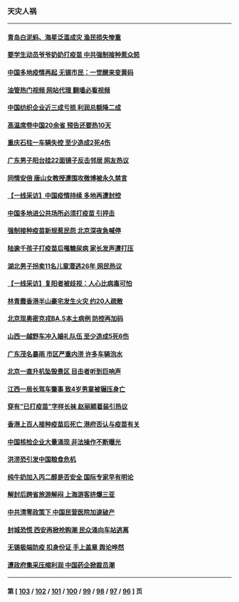 ### 天灾人祸
---
#### [青岛白泥蚂、海星泛滥成灾 渔民损失惨重](../../pages/ncid280/n13777590.md?07110845) 
#### [要学生动员爷爷奶奶打疫苗 中共强制接种惹众怒](../../pages/ncid280/n13777292.md?07110845) 
#### [中国多地疫情再起 无锡市民：一觉醒来变黄码](../../pages/ncid280/n13777279.md?07110845) 
#### [油管热门视频 网站代理 翻墙必看视频](http://209.222.30.114:81/youtube.html?07110845)
#### [中国纺织企业近三成亏损 利润总额降二成](../../pages/ncid280/n13777266.md?07110845) 
#### [高温席卷中国20余省 预告还要热10天](../../pages/ncid280/n13777059.md?07110845) 
#### [重庆石柱一车辆失控 至少造成2死4伤](../../pages/ncid280/n13777044.md?07110845) 
#### [广东男子阳台挂22面镜子反击邻居 网友热议](../../pages/ncid280/n13777031.md?07110845) 
#### [同情安倍 唐山女教授遭围攻微博被永久禁言](../../pages/ncid280/n13776964.md?07110845) 
#### [【一线采访】中国疫情持续 多地再遭封控](../../pages/ncid280/n13776399.md?07110845) 
#### [中国多地进公共场所必须打疫苗 引抨击](../../pages/ncid280/n13776384.md?07110845) 
#### [强制接种疫苗新规惹民怨 北京深夜急喊停](../../pages/ncid280/n13776266.md?07110845) 
#### [陆逾千孩子打疫苗后罹糖尿病 家长发声遭打压](../../pages/ncid280/n13776246.md?07110845) 
#### [湖北男子拐卖11名儿童潜逃26年 网民热议](../../pages/ncid280/n13776304.md?07110845) 
#### [【一线采访】复阳者被歧视：人心比病毒可怕](../../pages/ncid280/n13776079.md?07110845) 
#### [林青霞香港半山豪宅发生火灾 约20人疏散](../../pages/ncid280/n13775929.md?07110845) 
#### [北京现奥密克戎BA.5本土病例 防控再加码](../../pages/ncid280/n13775561.md?07110845) 
#### [山西一越野车冲入婚礼队伍 至少造成5死6伤](../../pages/ncid280/n13775536.md?07110845) 
#### [广东茂名暴雨 市区严重内涝 许多车辆泡水](../../pages/ncid280/n13775473.md?07110845) 
#### [北京一直升机坠毁景区 目击者听到巨响声](../../pages/ncid280/n13775404.md?07110845) 
#### [江西一局长驾车肇事 致4岁男童被辗压身亡](../../pages/ncid280/n13775326.md?07110845) 
#### [穿有“已打疫苗”字样长袜 赵丽颖着装引热议](../../pages/ncid280/n13775080.md?07110845) 
#### [香港上百人接种疫苗后死亡 港府否认与疫苗有关](../../pages/ncid280/n13775208.md?07110845) 
#### [中国核检企业大量涌现 非法操作不断曝光](../../pages/ncid280/n13775207.md?07110845) 
#### [洪涝恐引发中国粮食危机](../../pages/ncid280/n13775159.md?07110845) 
#### [纯牛奶加入丙二醇是否安全 国际专家早有明论](../../pages/ncid280/n13774980.md?07110845) 
#### [解封后跨省旅游解闷 上海游客挤爆三亚](../../pages/ncid280/n13774985.md?07110845) 
#### [中共清零政策下 中国民营医院加速破产](../../pages/ncid280/n13774881.md?07110845) 
#### [封城恐慌 西安再掀抢购潮 民众涌向车站逃离](../../pages/ncid280/n13775043.md?07110845) 
#### [无锡极端防疫 扣身份证 手上盖章 舆论哗然](../../pages/ncid280/n13774913.md?07110845) 
#### [遭政府集采压缩利润 中国药企掀裁员潮](../../pages/ncid280/n13774969.md?07110845) 

---
#### 第 [ [103](./103.md?07110845) / [102](./102.md?07110845) / [101](./101.md?07110845) / [100](./100.md?07110845) / [99](./99.md?07110845) / [98](./98.md?07110845) / [97](./97.md?07110845) / [96](./96.md?07110845) ] 页
